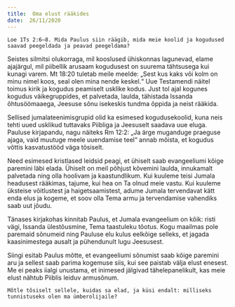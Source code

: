 ```yaml
---
title:  Oma elust rääkides  
date:  26/11/2020  
---
```


`Loe 1Ts 2:6–8. Mida Paulus siin räägib, mida meie koolid ja kogudused saavad peegeldada ja peavad peegeldama?`

Seistes silmitsi olukorraga, mil kooslused ühiskonnas lagunevad, elame ajajärgul, mil piibellik arusaam kogudusest on suurema tähtsusega kui kunagi varem. Mt 18:20 tuletab meile meelde: „Sest kus kaks või kolm on minu nimel koos, seal olen mina nende keskel.“ Uue Testamendi näitel toimus kirik ja kogudus peamiselt usklike kodus. Just tol ajal kogunes kogudus väikegruppides, et palvetada, laulda, tähistada Issanda õhtusöömaaega, Jeesuse sõnu isekeskis tundma õppida ja neist rääkida.

Sellised jumalateenimisgrupid olid ka esimesed kogudusekoolid, kuna neis tehti uued usklikud tuttavaks Piibliga ja Jeesuselt saadava uue eluga. Pauluse kirjapandu, nagu näiteks Rm 12:2: „Ja ärge muganduge praeguse ajaga, vaid muutuge meele uuendamise teel“ annab mõista, et kogudus võttis kasvatustööd väga tõsiselt.

Need esimesed kristlased leidsid peagi, et ühiselt saab evangeeliumi kõige paremini läbi elada. Ühiselt on meil põhjust kõvemini laulda, innukamalt palvetada ning olla hoolivam ja kaastundlikum. Kui kuuleme teisi Jumala headusest rääkimas, tajume, kui hea on Ta olnud meie vastu. Kui kuuleme üksteise võitlustest ja haigetsaamistest, adume Jumala tervendavat kätt enda elus ja kogeme, et soov olla Tema armu ja tervendamise vahendiks saab uut jõudu.

Tänases kirjakohas kinnitab Paulus, et Jumala evangeelium on kõik: risti vägi, Issanda ülestõusmine, Tema taastuleku tõotus. Kogu maailmas pole paremaid sõnumeid ning Pauluse elu kulus eelkõige selleks, et jagada kaasinimestega ausalt ja pühendunult lugu Jeesusest.

Siingi esitab Paulus mõtte, et evangeeliumi sõnumist saab kõige paremini aru ja sellest saab parima kogemuse siis, kui see paistab välja elust enesest. Me ei peaks iialgi unustama, et inimesed jälgivad tähelepanelikult, kas meie elust nähtub Piiblis leiduv armusõnum.

`Mõtle tõsiselt sellele, kuidas sa elad, ja küsi endalt: milliseks tunnistuseks olen ma ümberolijaile?`